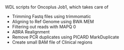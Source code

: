 WDL scripts for Oncoplus Job1, which takes care of
- Trimming Fastq files using trimmomatic
- Aligning to Ref Genome using BWA MEM
- Filtering out reads with MAPQ 0
- ABRA Realignment
- Remove PCR duplicates using PICARD MarkDuplicate
- Create small BAM file of Clinical regions
